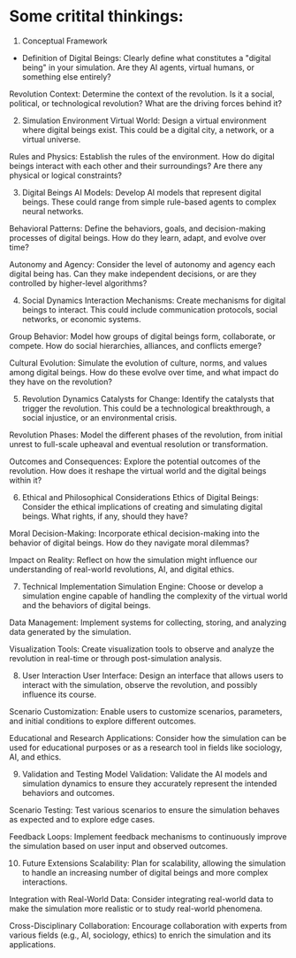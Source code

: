 # Some critital thinkings:

1. Conceptual Framework
* Definition of Digital Beings: Clearly define what constitutes a "digital being" in your simulation. Are they AI agents, virtual humans, or something else entirely?

Revolution Context: Determine the context of the revolution. Is it a social, political, or technological revolution? What are the driving forces behind it?

2. Simulation Environment
Virtual World: Design a virtual environment where digital beings exist. This could be a digital city, a network, or a virtual universe.

Rules and Physics: Establish the rules of the environment. How do digital beings interact with each other and their surroundings? Are there any physical or logical constraints?

3. Digital Beings
AI Models: Develop AI models that represent digital beings. These could range from simple rule-based agents to complex neural networks.

Behavioral Patterns: Define the behaviors, goals, and decision-making processes of digital beings. How do they learn, adapt, and evolve over time?

Autonomy and Agency: Consider the level of autonomy and agency each digital being has. Can they make independent decisions, or are they controlled by higher-level algorithms?

4. Social Dynamics
Interaction Mechanisms: Create mechanisms for digital beings to interact. This could include communication protocols, social networks, or economic systems.

Group Behavior: Model how groups of digital beings form, collaborate, or compete. How do social hierarchies, alliances, and conflicts emerge?

Cultural Evolution: Simulate the evolution of culture, norms, and values among digital beings. How do these evolve over time, and what impact do they have on the revolution?

5. Revolution Dynamics
Catalysts for Change: Identify the catalysts that trigger the revolution. This could be a technological breakthrough, a social injustice, or an environmental crisis.

Revolution Phases: Model the different phases of the revolution, from initial unrest to full-scale upheaval and eventual resolution or transformation.

Outcomes and Consequences: Explore the potential outcomes of the revolution. How does it reshape the virtual world and the digital beings within it?

6. Ethical and Philosophical Considerations
Ethics of Digital Beings: Consider the ethical implications of creating and simulating digital beings. What rights, if any, should they have?

Moral Decision-Making: Incorporate ethical decision-making into the behavior of digital beings. How do they navigate moral dilemmas?

Impact on Reality: Reflect on how the simulation might influence our understanding of real-world revolutions, AI, and digital ethics.

7. Technical Implementation
Simulation Engine: Choose or develop a simulation engine capable of handling the complexity of the virtual world and the behaviors of digital beings.

Data Management: Implement systems for collecting, storing, and analyzing data generated by the simulation.

Visualization Tools: Create visualization tools to observe and analyze the revolution in real-time or through post-simulation analysis.

8. User Interaction
User Interface: Design an interface that allows users to interact with the simulation, observe the revolution, and possibly influence its course.

Scenario Customization: Enable users to customize scenarios, parameters, and initial conditions to explore different outcomes.

Educational and Research Applications: Consider how the simulation can be used for educational purposes or as a research tool in fields like sociology, AI, and ethics.

9. Validation and Testing
Model Validation: Validate the AI models and simulation dynamics to ensure they accurately represent the intended behaviors and outcomes.

Scenario Testing: Test various scenarios to ensure the simulation behaves as expected and to explore edge cases.

Feedback Loops: Implement feedback mechanisms to continuously improve the simulation based on user input and observed outcomes.

10. Future Extensions
Scalability: Plan for scalability, allowing the simulation to handle an increasing number of digital beings and more complex interactions.

Integration with Real-World Data: Consider integrating real-world data to make the simulation more realistic or to study real-world phenomena.

Cross-Disciplinary Collaboration: Encourage collaboration with experts from various fields (e.g., AI, sociology, ethics) to enrich the simulation and its applications.

